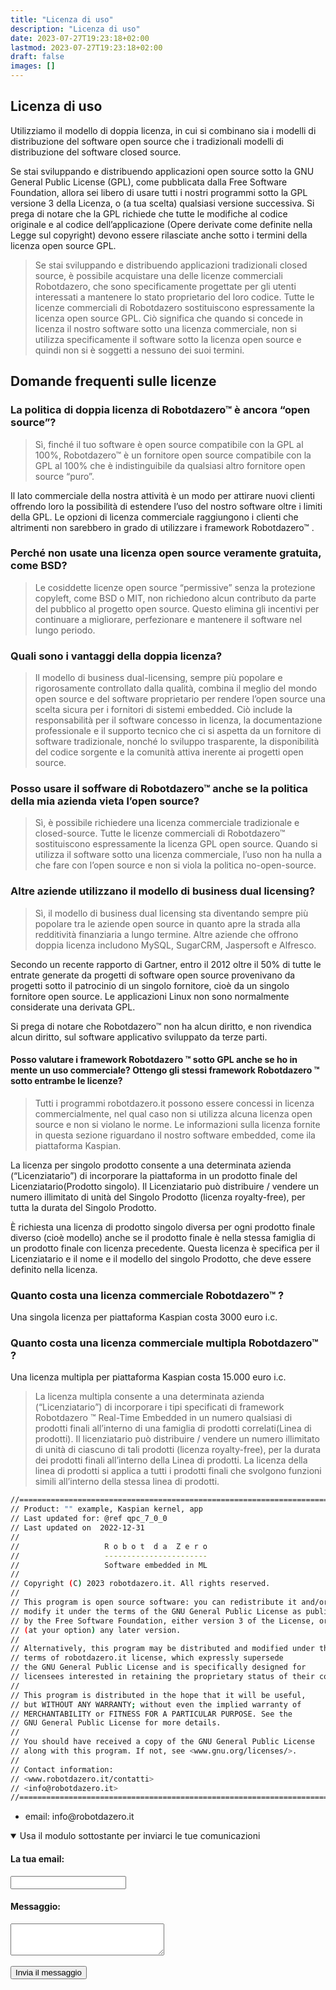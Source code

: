 ```yaml
---
title: "Licenza di uso"
description: "Licenza di uso"
date: 2023-07-27T19:23:18+02:00
lastmod: 2023-07-27T19:23:18+02:00
draft: false
images: []
---
```




## Licenza di uso 

Utilizziamo il modello di doppia licenza, in cui si combinano sia i modelli di distribuzione del software open source che i tradizionali modelli di distribuzione del software closed source.

Se stai sviluppando e distribuendo applicazioni open source sotto la GNU General Public License (GPL), come pubblicata dalla Free Software Foundation, allora sei libero di usare tutti i nostri programmi sotto la GPL versione 3 della Licenza, o (a tua scelta) qualsiasi versione successiva. Si prega di notare che la GPL richiede che tutte le modifiche al codice originale e al codice dell’applicazione (Opere derivate come definite nella Legge sul copyright) devono essere rilasciate anche sotto i termini della licenza open source GPL.

> Se stai sviluppando e distribuendo applicazioni tradizionali closed source, è possibile acquistare una delle licenze commerciali Robotdazero, che sono specificamente progettate per gli utenti interessati a mantenere lo stato proprietario del loro codice. Tutte le licenze commerciali di Robotdazero sostituiscono espressamente la licenza open source GPL. Ciò significa che quando si concede in licenza il nostro software sotto una licenza commerciale, non si utilizza specificamente il software sotto la licenza open source e quindi non si è soggetti a nessuno dei suoi termini.


## Domande frequenti sulle licenze


### La politica di doppia licenza di Robotdazero™ è ancora “open source”?

> Sì, finché il tuo software è open source compatibile con la GPL al 100%, Robotdazero™ è un fornitore open source compatibile con la GPL al 100% che è indistinguibile da qualsiasi altro fornitore open source “puro”.

Il lato commerciale della nostra attività è un modo per attirare nuovi clienti offrendo loro la possibilità di estendere l’uso del nostro software oltre i limiti della GPL. Le opzioni di licenza commerciale raggiungono i clienti che altrimenti non sarebbero in grado di utilizzare i framework Robotdazero™ .

### Perché non usate una licenza open source veramente gratuita, come BSD?

> Le cosiddette licenze open source “permissive” senza la protezione copyleft, come BSD o MIT, non richiedono alcun contributo da parte del pubblico al progetto open source. Questo elimina gli incentivi per continuare a migliorare, perfezionare e mantenere il software nel lungo periodo. 

### Quali sono i vantaggi della doppia licenza?

> Il modello di business dual-licensing, sempre più popolare e rigorosamente controllato dalla qualità, combina il meglio del mondo open source e del software proprietario per rendere l’open source una scelta sicura per i fornitori di sistemi embedded. Ciò include la responsabilità per il software concesso in licenza, la documentazione professionale e il supporto tecnico che ci si aspetta da un fornitore di software tradizionale, nonché lo sviluppo trasparente, la disponibilità del codice sorgente e la comunità attiva inerente ai progetti open source.


### Posso usare il soffware di Robotdazero™ anche se la politica della mia azienda vieta l’open source?

> Sì, è possibile richiedere una licenza commerciale tradizionale e closed-source. Tutte le licenze commerciali di Robotdazero™ sostituiscono espressamente la licenza GPL open source. Quando si utilizza il software sotto una licenza commerciale, l’uso non ha nulla a che fare con l’open source e non si viola la politica no-open-source. 

### Altre aziende utilizzano il modello di business dual licensing? 

> Sì, il modello di business dual licensing sta diventando sempre più popolare tra le aziende open source in quanto apre la strada alla redditività finanziaria a lungo termine. Altre aziende che offrono doppia licenza includono MySQL, SugarCRM, Jaspersoft e Alfresco. 

Secondo un recente rapporto di Gartner, entro il 2012 oltre il 50% di tutte le entrate generate da progetti di software open source provenivano da progetti sotto il patrocinio di un singolo fornitore, cioè da un singolo fornitore open source. Le applicazioni Linux non sono normalmente considerate una derivata GPL. 

<div class="alert alert-doks d-flexflex-shrink-1" role="alert">
Si prega di notare che Robotdazero™ non ha alcun diritto, e non rivendica alcun diritto, sul software applicativo sviluppato da terze parti.
</div>

#### Posso valutare i framework Robotdazero ™ sotto GPL anche se ho in mente un uso commerciale?  Ottengo gli stessi framework Robotdazero ™ sotto entrambe le licenze?  

> Tutti i programmi robotdazero.it possono essere concessi in licenza commercialmente, nel qual caso non si utilizza alcuna licenza open source e non si violano le norme. Le informazioni sulla licenza fornite in questa sezione riguardano il nostro software embedded, come ila piattaforma Kaspian. 

La licenza per singolo prodotto consente a una determinata azienda (“Licenziatario”) di incorporare la piattaforma in un prodotto finale del Licenziatario(Prodotto singolo). Il Licenziatario può distribuire / vendere un numero illimitato di unità del Singolo Prodotto (licenza royalty-free), per tutta la durata del Singolo Prodotto. 

È richiesta una licenza di prodotto singolo diversa per ogni prodotto finale diverso (cioè modello) anche se il prodotto finale è nella stessa famiglia di un prodotto finale con licenza precedente. Questa licenza è specifica per il Licenziatario e il nome e il modello del singolo Prodotto, che deve essere definito nella licenza. 

### Quanto costa una licenza commerciale Robotdazero™ ?
Una singola licenza per piattaforma Kaspian costa 3000 euro i.c.

### Quanto costa una licenza commerciale multipla Robotdazero™ ?
Una licenza multipla per piattaforma Kaspian costa 15.000 euro i.c.

> La licenza multipla consente a una determinata azienda (“Licenziatario”) di incorporare i tipi specificati di framework Robotdazero ™ Real-Time Embedded in un numero qualsiasi di prodotti finali all’interno di una famiglia di prodotti correlati(Linea di prodotti). Il licenziatario può distribuire / vendere un numero illimitato di unità di ciascuno di tali prodotti (licenza royalty-free), per la durata dei prodotti finali all’interno della Linea di prodotti. La licenza della linea di prodotti si applica a tutti i prodotti finali che svolgono funzioni simili all’interno della stessa linea di prodotti.



```bash
//============================================================================
// Product: "" example, Kaspian kernel, app
// Last updated for: @ref qpc_7_0_0
// Last updated on  2022-12-31
//
//                   R o b o t  d a  Z e r o
//                   -----------------------
//                   Software embedded in ML
//
// Copyright (C) 2023 robotdazero.it. All rights reserved.
//
// This program is open source software: you can redistribute it and/or
// modify it under the terms of the GNU General Public License as published
// by the Free Software Foundation, either version 3 of the License, or
// (at your option) any later version.
//
// Alternatively, this program may be distributed and modified under the
// terms of robotdazero.it license, which expressly supersede
// the GNU General Public License and is specifically designed for
// licensees interested in retaining the proprietary status of their code.
//
// This program is distributed in the hope that it will be useful,
// but WITHOUT ANY WARRANTY; without even the implied warranty of
// MERCHANTABILITY or FITNESS FOR A PARTICULAR PURPOSE. See the
// GNU General Public License for more details.
//
// You should have received a copy of the GNU General Public License
// along with this program. If not, see <www.gnu.org/licenses/>.
//
// Contact information:
// <www.robotdazero.it/contatti>
// <info@robotdazero.it>
//============================================================================
```


<ul>
<li>email: info@robotdazero.it</li>
</ul>

<details open="">
  <summary>Usa il modulo sottostante per inviarci le tue comunicazioni </summary>

<form action="https://formspree.io/f/xyybpbln" method="POST">
<input type="hidden" name="_language" value="it"/>
  <label>
    <h4>La tua email:</h4>
    <input type="email" name="email">
  </label>
  <br>
  <label>
    <h4>Messaggio:</h4>
    <textarea cols="28" rows="3"  name="message"></textarea>
  </label>
  <br>
  <br>
  <button class="btn btn-primary btn-lg px-4 mb-2" type="submit">Invia il messaggio</button>
</form>

</details>
